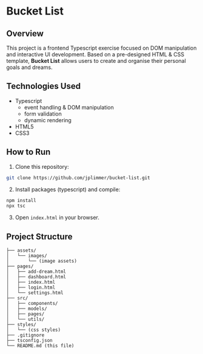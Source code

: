# Bucket List

## Overview

This project is a frontend Typescript exercise focused on DOM manipulation and interactive UI development. Based on a pre-designed HTML & CSS template, **Bucket List** allows users to create and organise their personal goals and dreams.

## Technologies Used

- Typescript
  - event handling & DOM manipulation
  - form validation
  - dynamic rendering
- HTML5
- CSS3

## How to Run

1. Clone this repository:

```bash
git clone https://github.com/jplimmer/bucket-list.git
```

2. Install packages (typescript) and compile:

```bash
npm install
npx tsc
```

3. Open `index.html` in your browser.

## Project Structure

```
├── assets/
│   └── images/
│       └── (image assets)
├── pages/
│   ├── add-dream.html
│   ├── dashboard.html
│   ├── index.html
│   ├── login.html
│   └── settings.html
├── src/
│   ├── components/
│   ├── models/
│   ├── pages/
│   └── utils/
├── styles/
│   └── (css styles)
├── .gitignore
├── tsconfig.json
└── README.md (this file)
```
